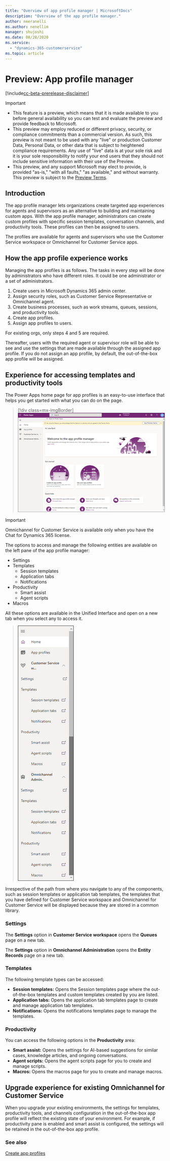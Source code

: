 ```yaml
---
title: "Overview of app profile manager | MicrosoftDocs"
description: "Overview of the app profile manager."
author: neeranelli
ms.author: nenellim
manager: shujoshi
ms.date: 08/28/2020
ms.service: 
  - "dynamics-365-customerservice"
ms.topic: article
---
```


# Preview: App profile manager

[!include[cc-beta-prerelease-disclaimer](../includes/cc-beta-prerelease-disclaimer.md)]

> [!IMPORTANT]
>
> - This feature is a preview, which means that it is made available to you before general availability so you can test and evaluate the preview and provide feedback to Microsoft.
> - This preview may employ reduced or different privacy, security, or compliance commitments than a commercial version. As such, this preview is not meant to be used with any "live" or production Customer Data, Personal Data, or other data that is subject to heightened compliance requirements. Any use of "live" data is at your sole risk and it is your sole responsibility to notify your end users that they should not include sensitive information with their use of the Preview.
> - This preview, and any support Microsoft may elect to provide, is provided "as-is," "with all faults," "as available," and without warranty. This preview is subject to the [Preview Terms](../legal/supp-dynamics365-preview.md).

## Introduction

The app profile manager lets organizations create targeted app experiences for agents and supervisors as an alternative to building and maintaining custom apps. With the app profile manager, administrators can create custom profiles with specific session templates, conversation channels, and productivity tools. These profiles can then be assigned to users.

The profiles are available for agents and supervisors who use the Customer Service workspace or Omnichannel for Customer Service apps.

## How the app profile experience works

Managing the app profiles is as follows. The tasks in every step will be done by administrators who have different roles. It could be one administrator or a set of administrators.

1. Create users in Microsoft Dynamics 365 admin center.
2. Assign security roles, such as Customer Service Representative or Omnichannel agent.
3. Create business processes, such as work streams, queues, sessions, and productivity tools.
4. Create app profiles.
5. Assign app profiles to users.

For existing orgs, only steps 4 and 5 are required.

Thereafter, users with the required agent or supervisor role will be able to see and use the settings that are made available through the assigned app profile. If you do not assign an app profile, by default, the out-of-the-box app profile will be assigned.

## Experience for accessing templates and productivity tools

The Power Apps home page for app profiles is an easy-to-use interface that helps you get started with what you can do on the page.

  > [!div class=mx-imgBorder]
  > ![App profiles home page](media/app-profile-home.png "App profiles home page")

> [!IMPORTANT]
> Omnichannel for Customer Service is available only when you have the Chat for Dynamics 365 license.
<!-- [kabala] - Not just chat for D365 but even digital messaging sku -->

The options to access and manage the following entities are available on the left pane of the app profile manager:

- Settings
- Templates
  - Session templates
  - Application tabs
  - Notifications
- Productivity
  - Smart assist
  - Agent scripts
- Macros

All these options are available in the Unified Interface and open on a new tab when you select any to access it.

> ![Navigation menu](media/app-profile-navigation-items.png "App profiles home page")

Irrespective of the path from where you navigate to any of the components, such as session templates or application tab templates, the templates that you have defined for Customer Service workspace and Omnichannel for Customer Service will be displayed because they are stored in a common library.

### Settings

The **Settings** option in **Customer Service workspace** opens the **Queues** page on a new tab.

The **Settings** option in **Omnichannel Administration** opens the **Entity Records** page on a new tab.

### Templates

The following template types can be accessed:

- **Session templates:** Opens the Session templates page where the out-of-the-box templates and custom templates created by you are listed.
- **Application tabs:** Opens the application tab templates page to create and manage application tab templates.
- **Notifications:** Opens the notifications templates page to manage the templates.

### Productivity

You can access the following options in the **Productivity** area:

- **Smart assist:** Opens the settings for AI-based suggestions for similar cases, knowledge articles, and ongoing conversations.
- **Agent scripts:** Opens the agent scripts page for you to create and manage scripts.
- **Macros:** Opens the macros page for you to create and manage macros.

## Upgrade experience for existing Omnichannel for Customer Service

When you upgrade your existing environments, the settings for templates, productivity tools, and channels configuration in the out-of-the-box app profile will reflect the existing state of your environment. For example, if productivity pane is enabled and smart assist is configured, the settings will be retained in the out-of-the-box app profile.

### See also

[Create app profiles](app-profile-manager.md)
